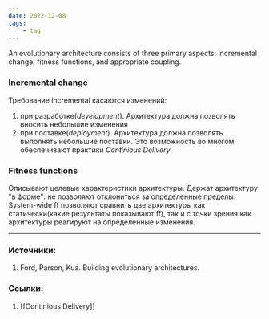 ```yaml
---
date: 2022-12-08
tags:
    - tag
---
```


An evolutionary architecture consists of three primary aspects: incremental change, fitness functions, and appropriate coupling.

### Incremental change

Требование incremental касаются изменений:
1. при разработке(*development*). Архитектура должна позволять вносить небольшие изменения
1. при поставке(*deployment*). Архитектура должна позволять выполнять небольшие поставки. Это возможность во многом обеспечивают практики *Continious Delivery*

### Fitness functions

Описывают целевые характеристики архитектуры. Держат архитектуру "в форме": не позволяют отклониться за определенные пределы. System-wide ff позволяют сравнить  две архитектуры как статически(какие результаты показывают ff), так и с точки зрения как архитектуры реагируют на определенные изменения.

---

### Источники:
1. Ford, Parson, Kua. Building evolutionary architectures.

### Ссылки:
1. [[Continious Delivery]]